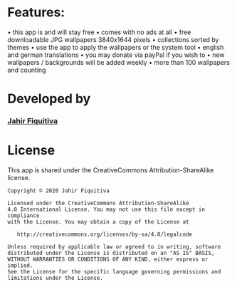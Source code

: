 # Features:

• this app is and will stay free
• comes with no ads at all
• free downloadable JPG wallpapers 3840x1644 pixels
• collections sorted by themes
• use the app to apply the wallpapers or the system tool
• english and german translations
• you may donate via payPal if you wish to
• new wallpapers / backgrounds will be added weekly
• more than 100 wallpapers and counting


# Developed by

### [Jahir Fiquitiva](https://jahir.dev/)


# License

This app is shared under the CreativeCommons Attribution-ShareAlike license.

    Copyright © 2020 Jahir Fiquitiva
    
    Licensed under the CreativeCommons Attribution-ShareAlike 
    4.0 International License. You may not use this file except in compliance 
    with the License. You may obtain a copy of the License at
    
       http://creativecommons.org/licenses/by-sa/4.0/legalcode
    
    Unless required by applicable law or agreed to in writing, software
    distributed under the License is distributed on an "AS IS" BASIS,
    WITHOUT WARRANTIES OR CONDITIONS OF ANY KIND, either express or implied.
    See the License for the specific language governing permissions and
    limitations under the License.

